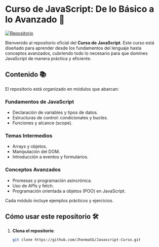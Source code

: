 # Curso de JavaScript: De lo Básico a lo Avanzado 🚀  
[![Repositorio](https://img.shields.io/badge/GitHub-Javascript--Curso-blue?logo=github)](https://github.com/JhonmaSG/Javascript-Curso)

Bienvenido al repositorio oficial del **Curso de JavaScript**. Este curso está diseñado para aprender desde los fundamentos del lenguaje hasta conceptos avanzados, cubriendo todo lo necesario para que domines JavaScript de manera práctica y eficiente.  

## Contenido 📚

El repositorio está organizado en módulos que abarcan:  

### Fundamentos de JavaScript  
- Declaración de variables y tipos de datos.  
- Estructuras de control: condicionales y bucles.  
- Funciones y alcance (scope).  

### Temas Intermedios  
- Arrays y objetos.  
- Manipulación del DOM.  
- Introducción a eventos y formularios.  

### Conceptos Avanzados  
- Promesas y programación asincrónica.  
- Uso de APIs y fetch.  
- Programación orientada a objetos (POO) en JavaScript.  

Cada módulo incluye ejemplos prácticos y ejercicios.

## Cómo usar este repositorio 🛠️  

1. **Clona el repositorio**:  
   ```bash
   git clone https://github.com/JhonmaSG/Javascript-Curso.git
